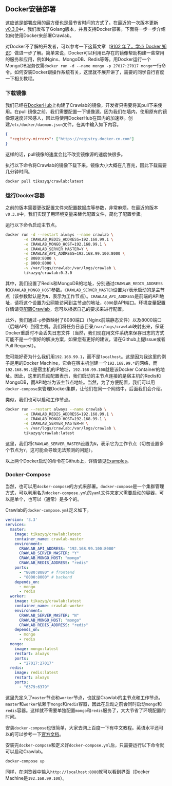 ## Docker安装部署

这应该是部署应用的最方便也是最节省时间的方式了。在最近的一次版本更新[v0.3.0](https://github.com/tikazyq/crawlab/releases/tag/v0.3.0)中，我们发布了Golang版本，并且支持Docker部署。下面将一步一步介绍如何使用Docker来部署Crawlab。

对Docker不了解的开发者，可以参考一下这篇文章（[9102 年了，学点 Docker 知识](https://juejin.im/post/5c2c69cee51d450d9707236e)）做进一步了解。简单来说，Docker可以利用已存在的镜像帮助构建一些常用的服务和应用，例如Nginx、MongoDB、Redis等等。用Docker运行一个MongoDB服务仅需`docker run -d --name mongo -p 27017:27017 mongo`一行命令。如何安装Docker跟操作系统有关，这里就不展开讲了，需要的同学自行百度一下相关教程。

### 下载镜像

我们已经在[DockerHub](https://hub.docker.com/r/tikazyq/crawlab)上构建了Crawlab的镜像，开发者只需要将其pull下来使用。在pull 镜像之前，我们需要配置一下镜像源。因为我们在墙内，使用原有的镜像源速度非常感人，因此将使用DockerHub在国内的加速器。创建`/etc/docker/daemon.json`文件，在其中输入如下内容。

```json
{
  "registry-mirrors": ["https://registry.docker-cn.com"]
}
```

这样的话，pull镜像的速度会比不改变镜像源的速度快很多。

执行以下命令将Crawlab的镜像下载下来。镜像大小大概在几百兆，因此下载需要几分钟时间。

```bash
docker pull tikazyq/crawlab:latest
```

### 运行Docker容器

之前的版本需要更改配置文件来配置数据库等参数，非常麻烦。在最近的版本`v0.3.0`中，我们实现了用环境变量来替代配置文件，简化了配置步骤。

运行以下命令启动主节点。

```bash
docker run -d --restart always --name crawlab \
        -e CRAWLAB_REDIS_ADDRESS=192.168.99.1 \
        -e CRAWLAB_MONGO_HOST=192.168.99.1 \
        -e CRAWLAB_SERVER_MASTER=Y \
        -e CRAWLAB_API_ADDRESS=192.168.99.100:8000 \
        -p 8080:8080 \
        -p 8000:8000 \
        -v /var/logs/crawlab:/var/logs/crawlab \
        tikazyq/crawlab:0.3.0
```

其中，我们设置了Redis和MongoDB的地址，分别通过`CRAWLAB_REDIS_ADDRESS`和`CRAWLAB_MONGO_HOST`参数。`CRAWLAB_SERVER_MASTER`设置为`Y`表示启动的是主节点（该参数默认是为`N`，表示为工作节点）。`CRAWLAB_API_ADDRESS`是前端的API地址，请将这个设置为公网能访问到主节点的地址，`8000`是API端口。环境变量配置详情请见[配置Crawlab](../Config/README.md)，您可以根据自己的要求来进行配置。

此外，我们通过`-p`参数映射了8080端口（Nginx前端静态文件）以及8000端口（后端API）到宿主机。我们将任务日志目录`/var/logs/crawlab`映射出来，保证Docker重启时不会丢失日志文件（当然，我们现在用文件系统来保存日志的方式可能不是一个很好的解决方案，如果您有更好的建议，请在Github上提Issue或者Pull Request）。

您可能好奇为什么我们用`192.168.99.1`，而不是`localhost`。这是因为我这里的例子是用的Docker Machine，它会在宿主机创建一个`192.168.99.*`的网络，而`192.168.99.1`是宿主机的IP地址，`192.168.99.100`就是该Docker Container的地址。因此，这里的启动配置表示，我们启动的主节点连接的是宿主机的Redis和MongoDB，而API地址为该主节点地址。当然，为了方便配置，我们可以用`docker-compose`来管理Docker集群，让他们在同一个网络中，后面我们会介绍。

类似，我们也可以启动工作节点。

```bash
docker run --restart always --name crawlab \
        -e CRAWLAB_REDIS_ADDRESS=192.168.99.1 \
        -e CRAWLAB_MONGO_HOST=192.168.99.1 \
        -e CRAWLAB_SERVER_MASTER=N \
        -v /var/logs/crawlab:/var/logs/crawlab \
        tikazyq/crawlab:latest
```

这里，我们将`CRAWLAB_SERVER_MASTER`设置为`N`，表示它为工作节点（切勿设置多个节点为`Y`，这可能会导致无法预测的问题）。

以上两个Docker启动的命令在Github上，详情请见[Examples](https://github.com/tikazyq/crawlab/tree/master/examples)。

### Docker-Compose

当然，也可以用`docker-compose`的方式来部署。`docker-compose`是一个集群管理方式，可以利用名为`docker-compose.yml`的`yaml`文件来定义需要启动的容器，可以是单个，也可以（通常）是多个的。

Crawlab的`docker-compose.yml`定义如下。

```yaml
version: '3.3'
services:
  master: 
    image: tikazyq/crawlab:latest
    container_name: crawlab-master
    environment:
      CRAWLAB_API_ADDRESS: "192.168.99.100:8000"
      CRAWLAB_SERVER_MASTER: "Y"
      CRAWLAB_MONGO_HOST: "mongo"
      CRAWLAB_REDIS_ADDRESS: "redis"
    ports:    
      - "8080:8080" # frontend
      - "8000:8000" # backend
    depends_on:
      - mongo
      - redis
  worker:
    image: tikazyq/crawlab:latest
    container_name: crawlab-worker
    environment:
      CRAWLAB_SERVER_MASTER: "N"
      CRAWLAB_MONGO_HOST: "mongo"
      CRAWLAB_REDIS_ADDRESS: "redis"
    depends_on:
      - mongo
      - redis
  mongo:
    image: mongo:latest
    restart: always
    ports:
      - "27017:27017"
  redis:
    image: redis:latest
    restart: always
    ports:
      - "6379:6379"
```

这里先定义了`master`节点和`worker`节点，也就是Crawlab的主节点和工作节点。`master`和`worker`依赖于`mongo`和`redis`容器，因此在启动之前会同时启动`mongo`和`redis`容器。这样就不需要单独配置`mongo`和`redis`服务了，大大节省了环境配置的时间。

安装`docker-compose`也很简单，大家去网上百度一下有中文教程。英语水平还可以的可以参考一下[官方文档](https://docs.docker.com/compose/)。

安装完`docker-compose`和定义好`docker-compose.yml`后，只需要运行以下命令就可以启动Crawlab。

```bash
docker-compose up
```

同样，在浏览器中输入`http://localhost:8080`就可以看到界面（Docker Machine是`192.168.99.100`）。
